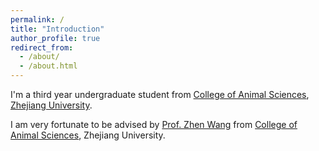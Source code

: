 ```yaml
---
permalink: /
title: "Introduction"
author_profile: true
redirect_from: 
  - /about/
  - /about.html
---
```


I'm a third year undergraduate student from [College of Animal Sciences](http://www.cas.zju.edu.cn/), [Zhejiang University](https://www.zju.edu.cn).

I am very fortunate to be advised by [Prof. Zhen Wang](https://person.zju.edu.cn/0020039) from [College of Animal Sciences](http://www.cas.zju.edu.cn/), Zhejiang University.

